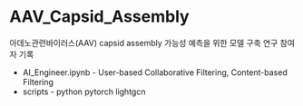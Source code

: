# AAV_Capsid_Assembly
아데노관련바이러스(AAV) capsid assembly 가능성 예측을 위한 모델 구축 연구 참여자 기록

- AI_Engineer.ipynb - User-based Collaborative Filtering, Content-based Filtering
- scripts - python pytorch lightgcn
